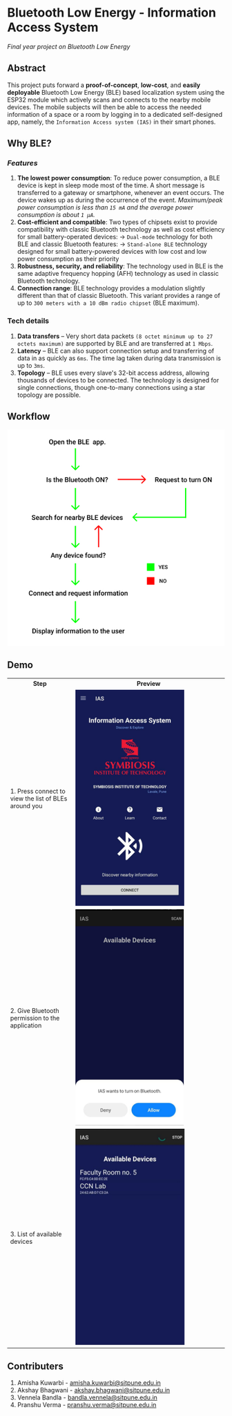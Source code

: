# Bluetooth Low Energy - Information Access System
*Final year project on Bluetooth Low Energy*


## Abstract
This project puts forward a **proof-of-concept**, **low-cost**, and **easily deployable** Bluetooth Low Energy (BLE) based localization system using the ESP32 module which actively scans and connects to the nearby mobile devices. The mobile subjects will then be able to access the needed information of a space or a room by logging in to a dedicated self-designed app, namely, the `Information Access system (IAS)` in their smart phones.

## Why BLE?

### *Features* 
1. **The lowest power consumption**: To reduce power consumption, a BLE device is kept in sleep mode most of the time. A short message is transferred to a gateway or smartphone, whenever an event occurs. The device wakes up as during the occurrence of the event. *Maximum/peak power consumption is less than `15 mA` and the average power consumption is about `1 μA`.*
2. **Cost-efficient and compatible**: Two types of chipsets exist to provide compatibility with classic Bluetooth technology as well as cost efficiency for small battery-operated devices:
→ `Dual-mode` technology for both BLE and classic Bluetooth features:
→ `Stand-alone BLE` technology designed for small battery-powered devices with low cost and low power consumption as their priority
3. **Robustness, security, and reliability**: The technology used in BLE is the same adaptive frequency hopping (AFH) technology as used in classic Bluetooth technology.
4. **Connection range**: BLE technology provides a modulation slightly different than that of classic Bluetooth. This variant provides a range of up to `300 meters with a 10 dBm radio chipset` (BLE maximum).

### Tech details
1. **Data transfers** – Very short data packets `(8 octet minimum up to 27 octets maximum)` are supported by BLE and are transferred at `1 Mbps`.
2. **Latency** – BLE can also support connection setup and transferring of data in as quickly as `6ms`. The time lag taken during data transmission is up to `3ms`.
3. **Topology** – BLE uses every slave's 32-bit access address, allowing thousands of devices to be connected. The technology is designed for single connections, though one-to-many connections using a star topology are possible.

## Workflow
![Workflow](https://github.com/pranshu-verma/BLEIAS/blob/master/Screenshots/workflow.jpg)

## Demo

<table>
    <tr>
        <th>Step</th>
        <th width="70%">Preview</th>
    </tr>
    <tr>
        <td>1. Press connect to view the list of BLEs around you</td>
        <td><img src="https://github.com/pranshu-verma/BLEIAS/blob/master/Screenshots/home.jpeg" style="max-height: 500px"></td>
    </tr>
    <tr>
        <td>2. Give Bluetooth permission to the application</td>
        <td><img src="https://github.com/pranshu-verma/BLEIAS/blob/master/Screenshots/bt-request.jpeg" style="max-height: 500px"></td>
    </tr>
    <tr>
        <td>3. List of available devices</td>
        <td><img src="https://github.com/pranshu-verma/BLEIAS/blob/master/Screenshots/list-ble.png" style="max-height: 500px"></td>
    </tr>
</table>

## Contributers
1. Amisha Kuwarbi - amisha.kuwarbi@sitpune.edu.in
2. Akshay Bhagwani - akshay.bhagwani@sitpune.edu.in
3. Vennela Bandla - bandla.vennela@sitpune.edu.in
4. Pranshu Verma - pranshu.verma@sitpune.edu.in
